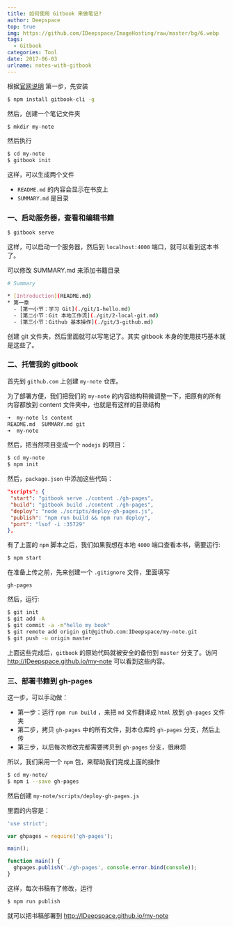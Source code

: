 ```yaml
---
title: 如何使用 Gitbook 来做笔记?
author: Deepspace
top: true
img: https://github.com/IDeepspace/ImageHosting/raw/master/bg/6.webp 
tags:
  - Gitbook
categories: Tool
date: 2017-06-03
urlname: notes-with-gitbook
---
```


<!-- ## 如何使用 Gitbook 来做笔记? -->

根据[官网说明](https://github.com/GitbookIO/gitbook/blob/master/docs/setup.md) 第一步，先安装

```bash
$ npm install gitbook-cli -g
```

然后，创建一个笔记文件夹

```bash
$ mkdir my-note
```

<!-- more -->

然后执行

```bash
$ cd my-note
$ gitbook init
```

这样，可以生成两个文件

- `README.md` 的内容会显示在书皮上
- `SUMMARY.md` 是目录

### 一、启动服务器，查看和编辑书籍

```bash
$ gitbook serve
```

这样，可以启动一个服务器，然后到 `localhost:4000` 端口，就可以看到这本书了。

可以修改 SUMMARY.md 来添加书籍目录

```bash
# Summary

* [Introduction](README.md)
* 第一章
  - [第一小节：学习 Git](./git/1-hello.md)
  - [第二小节：Git 本地工作流](./git/2-local-git.md)
  - [第三小节：Github 基本操作](./git/3-github.md)
```

创建 git 文件夹，然后里面就可以写笔记了。其实 gitbook 本身的使用技巧基本就是这些了。

### 二、托管我的 gitbook

首先到 `github.com` 上创建 `my-note` 仓库。

为了部署方便，我们把我们的 `my-note` 的内容结构稍微调整一下，把原有的所有内容都放到 content 文件夹中，也就是有这样的目录结构

```bash
➜  my-note ls content
README.md  SUMMARY.md git
➜  my-note
```

然后，把当然项目变成一个 `nodejs` 的项目：

```bash
$ cd my-note
$ npm init
```

然后，`package.json` 中添加这些代码：

```json
"scripts": {
 "start": "gitbook serve ./content ./gh-pages",
 "build": "gitbook build ./content ./gh-pages",
 "deploy": "node ./scripts/deploy-gh-pages.js",
 "publish": "npm run build && npm run deploy",
 "port": "lsof -i :35729"
},
```

有了上面的 `npm` 脚本之后，我们如果我想在本地 `4000` 端口查看本书，需要运行:

```bash
$ npm start
```

在准备上传之前，先来创建一个 `.gitignore` 文件，里面填写

```text
gh-pages
```

然后，运行:

```bash
$ git init
$ git add -A
$ git commit -a -m"hello my book"
$ git remote add origin git@github.com:IDeepspace/my-note.git
$ git push -u origin master
```

上面这些完成后，`gitbook` 的原始代码就被安全的备份到 `master` 分支了。访问 <http://IDeepspace.github.io/my-note> 可以看到这些内容。

### 三、部署书籍到 gh-pages

这一步，可以手动做：

- 第一步：运行 `npm run build` ，来把 `md` 文件翻译成 `html` 放到 `gh-pages` 文件夹
- 第二步，拷贝 `gh-pages` 中的所有文件，到本仓库的 `gh-pages` 分支，然后上传
- 第三步，以后每次修改完都需要拷贝到 `gh-pages` 分支，很麻烦

所以，我们采用一个 `npm` 包，来帮助我们完成上面的操作

```bash
$ cd my-note/
$ npm i --save gh-pages
```

然后创建 `my-note/scripts/deploy-gh-pages.js`

里面的内容是：

```javascript
'use strict';

var ghpages = require('gh-pages');

main();

function main() {
  ghpages.publish('./gh-pages', console.error.bind(console));
}
```

这样，每次书稿有了修改，运行

```bash
$ npm run publish
```

就可以把书稿部署到 <http://IDeepspace.github.io/my-note>
